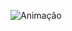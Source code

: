 

![Animação](https://user-images.githubusercontent.com/56869684/160962990-ad7e1b07-8c1c-450b-a85e-81396b0b9e1f.gif)
